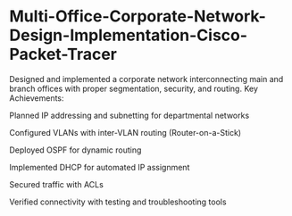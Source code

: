 # Multi-Office-Corporate-Network-Design-Implementation-Cisco-Packet-Tracer
Designed and implemented a corporate network interconnecting main and branch offices with proper segmentation, security, and routing.
Key Achievements:

Planned IP addressing and subnetting for departmental networks

Configured VLANs with inter-VLAN routing (Router-on-a-Stick)

Deployed OSPF for dynamic routing

Implemented DHCP for automated IP assignment

Secured traffic with ACLs

Verified connectivity with testing and troubleshooting tools
